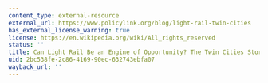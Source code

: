 ```yaml
---
content_type: external-resource
external_url: https://www.policylink.org/blog/light-rail-twin-cities
has_external_license_warning: true
license: https://en.wikipedia.org/wiki/All_rights_reserved
status: ''
title: Can Light Rail Be an Engine of Opportunity? The Twin Cities Story
uid: 2bc538fe-2c86-4169-90ec-632743ebfa07
wayback_url: ''
---
```

